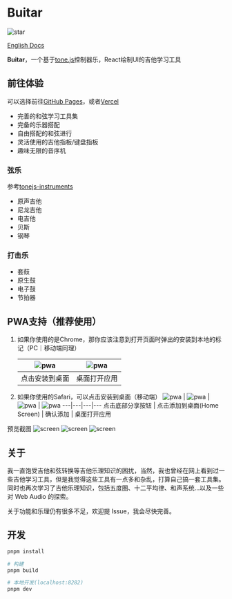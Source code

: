 # Buitar

![star](https://img.shields.io/github/stars/Barba828/buitar?style=social)

[English Docs](./docs/README_en.md)

**Buitar**，一个基于[tone.js](https://github.com/Tonejs/Tone.js)控制器乐，React绘制UI的吉他学习工具

## 前往体验
可以选择前往[GitHub Pages](https://barba828.github.io/buitar/)，或者[Vercel](https://buitar.vercel.app/)

- 完善的和弦学习工具集
- 完备的乐器搭配
- 自由搭配的和弦进行
- 灵活使用的吉他指板/键盘指板
- 趣味无限的音序机

### 弦乐
参考[tonejs-instruments](https://github.com/nbrosowsky/tonejs-instruments)
- 原声吉他
- 尼龙吉他
- 电吉他
- 贝斯
- 钢琴

### 打击乐
- 套鼓
- 原生鼓
- 电子鼓
- 节拍器

## PWA支持（推荐使用）

1. 如果你使用的是Chrome，那你应该注意到打开页面时弹出的安装到本地的标记（PC｜移动端同理）

    ![pwa](./docs/assets/chrome_install.png) | ![pwa](./docs/assets/chrome_pwa.png)
    ---|--- 
    点击安装到桌面 | 桌面打开应用

2. 如果你使用的Safari，可以点击安装到桌面（移动端）
    ![pwa](./docs/assets/safari_1.jpg) | ![pwa](./docs/assets/safari_2.jpg) | ![pwa](./docs/assets/safari_3.jpg) | ![pwa](./docs/assets/safari_pwa.jpg)
    ---|---|---|---
    点击底部分享按钮 | 点击添加到桌面(Home Screen) | 确认添加 | 桌面打开应用


预览截图
![screen](./docs/assets/screen1.png)
![screen](./docs/assets/screen2.png)
![screen](./docs/assets/screen3.png)

## 关于

我一直饱受吉他和弦转换等吉他乐理知识的困扰，当然，我也曾经在网上看到过一些吉他学习工具，但是我觉得这些工具有一点多和杂乱，打算自己搞一套工具集。同时也再次学习了吉他乐理知识，包括五度圈、十二平均律、和声系统...以及一些对 Web Audio 的探索。

关于功能和乐理仍有很多不足，欢迎提 Issue，我会尽快完善。


## 开发

```sh
pnpm install

# 构建
pnpm build

# 本地开发(localhost:8282)
pnpm dev
```